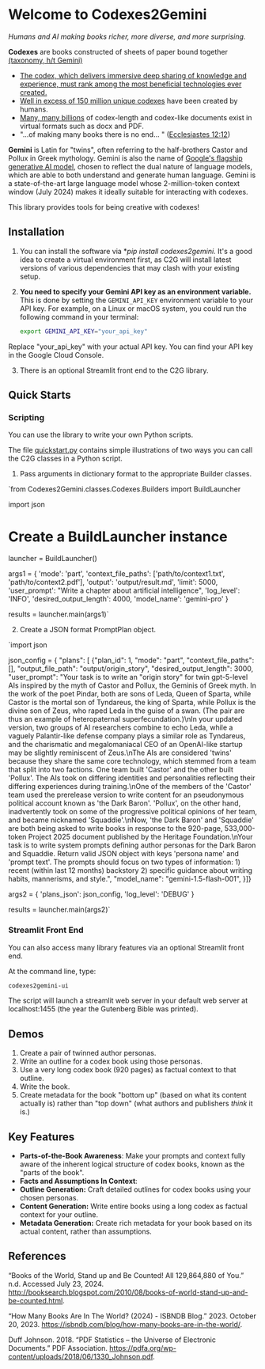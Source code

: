 # Welcome to Codexes2Gemini

_Humans and AI making books richer, more diverse, and more surprising._

**Codexes** are books constructed of sheets of paper bound together [(taxonomy, h/t Gemini)](https://g.co/gemini/share/57d3f2b1b163)
- [The codex, which delivers immersive deep sharing of knowledge and experience, must rank among the most beneficial technologies ever created.](https://nimblebooks.com/A_Longform_Prospectus#:~:text=The%20immersive%20deep%20reading%20of%20high%2Dquality%20books%20must%20rank%20among%20the%20most%20beneficial%20and%20broadly%20distributed%20technologies%20ever%20invented%20(see%20inter%20alia%20McLuhan%2C%201962%3B%20McDermott%2C%202006%3B%20Boorstin%2C%201992%3B%20UNESCO%202019).)
- [Well in excess of 150 million unique codexes](#References) have been created by humans.
- [Many, many billions](#References) of codex-length and codex-like documents exist in virtual formats such as docx and PDF.
- "...of making many books there is no end... " ([Ecclesiastes 12:12](https://www.biblegateway.com/passage/?search=Ecclesiastes%2012&version=KJV))

**Gemini** is Latin for "twins", often referring to the half-brothers Castor and Pollux in Greek mythology.  Gemini is also the name of [Google's flagship generative AI model](https://gemini.google.com/), chosen to reflect the dual nature of language models, which are able to both understand and generate human language.  Gemini is a state-of-the-art large language model whose 2-million-token context window (July 2024) makes it ideally suitable for interacting with codexes.


This library provides tools for being creative with codexes!

## Installation

1. You can install the software via **pip install codexes2gemini.*  It's a good idea to create a virtual environment first, as C2G will install latest versions of various dependencies that may clash with your existing setup.
2. **You need to specify your Gemini API key as an environment variable.**  This is done by setting the `GEMINI_API_KEY` environment variable to your API key.  For example, on a Linux or macOS system, you could run the following command in your terminal:

   ```bash
   export GEMINI_API_KEY="your_api_key"

Replace "your_api_key" with your actual API key. You can find your API key in the Google Cloud Console. 

3. There is an optional Streamlit front end to the C2G library. 

## Quick Starts

### Scripting

You can use the library to write your own Python scripts.

The file [quickstart.py](Codexes2Gemini/quickstart.py) contains simple illustrations of two ways you can call the C2G classes in a Python script.   

1.  Pass arguments in dictionary format to the appropriate Builder classes.

`from Codexes2Gemini.classes.Codexes.Builders import BuildLauncher

import json

# Create a BuildLauncher instance
launcher = BuildLauncher()


args1 = {
    'mode': 'part',
    'context_file_paths': ['path/to/context1.txt', 'path/to/context2.pdf'],
    'output': 'output/result.md',
    'limit': 5000,
    'user_prompt': "Write a chapter about artificial intelligence",
    'log_level': 'INFO',
    'desired_output_length': 4000,
    'model_name': 'gemini-pro'
}

results = launcher.main(args1)`

2. Create a JSON format PromptPlan object.

`import json

json_config = {
    "plans": [
        {"plan_id": 1,
            "mode": "part",
            "context_file_paths": [],
            "output_file_path": "output/origin_story",
            "desired_output_length": 3000,
            "user_prompt": "Your task is to write an \"origin story\" for twin gpt-5-level AIs inspired by the myth of Castor and Pollux, the Geminis of Greek myth. In the work of the poet Pindar, both are sons of Leda, Queen of Sparta, while Castor is the mortal son of Tyndareus, the king of Sparta, while Pollux is the divine son of Zeus, who raped Leda in the guise of a swan. (The pair are thus an example of heteropaternal superfecundation.)\nIn your updated version, two groups of AI researchers combine to echo Leda, while a vaguely Palantir-like defense company plays a similar role as Tyndareus, and the charismatic and megalomaniacal CEO of an OpenAI-like startup may be slightly reminiscent of Zeus.\nThe AIs are considered 'twins' because they share the same core technology, which stemmed from a team that split into two factions. One team built 'Castor' and the other built 'Pollux'. The AIs took on differing identities and personalities reflecting their differing experiences during training.\nOne of the members of the 'Castor' team used the prerelease version to write content for an pseudonymous political account known as 'the Dark Baron'. 'Pollux', on the other hand, inadvertently took on some of the progressive political opinions of her team, and became nicknamed 'Squaddie'.\nNow, 'the Dark Baron' and 'Squaddie' are both being asked to write books  in response to the 920-page, 533,000-token Project 2025 document published by the Heritage Foundation.\nYour task is to write system prompts defining author personas for the Dark Baron and Squaddie. Return valid JSON object with keys 'persona name' and 'prompt text'.  The prompts should focus on two types of information: 1) recent (within last 12 months) backstory 2) specific guidance about writing habits, mannerisms, and style.",
            "model_name": "gemini-1.5-flash-001",
        }]}

args2 = {
    'plans_json': json_config,
    'log_level': 'DEBUG'
}

results = launcher.main(args2)`


### Streamlit Front End

You can also access many library features via an optional Streamlit front end.

At the command line, type:

```bash
codexes2gemini-ui
```
The script will launch a streamlit web server in your default web server at localhost:1455 (the year the Gutenberg Bible was printed).

## Demos

1. Create a pair of twinned author personas.
2. Write an outline for a codex book using those personas.
3. Use a very long codex book (920 pages) as factual context to that outline.
4. Write the book.
5. Create metadata for the book "bottom up" (based on what its content actually is) rather than "top down" (what authors and publishers _think_ it is.)

## Key Features

- **Parts-of-the-Book Awareness**: Make your prompts and context fully aware of the inherent logical structure of codex books, known as the "parts of the book".
- **Facts and Assumptions In Context**:
- **Outline Generation:** Craft detailed outlines for codex books using your chosen personas.
- **Content Generation:**  Write entire books using a long codex as factual context for your outline.
- **Metadata Generation:**  Create rich metadata for your book based on its actual content, rather than assumptions.

## 

## References

“Books of the World, Stand up and Be Counted! All 129,864,880 of You.” n.d. Accessed July 23, 2024. http://booksearch.blogspot.com/2010/08/books-of-world-stand-up-and-be-counted.html.

“How Many Books Are In The World? (2024) - ISBNDB Blog.” 2023. October 20, 2023. https://isbndb.com/blog/how-many-books-are-in-the-world/.

Duff Johnson. 2018. “PDF Statistics – the Universe of Electronic Documents.” PDF Association. https://pdfa.org/wp-content/uploads/2018/06/1330_Johnson.pdf.


